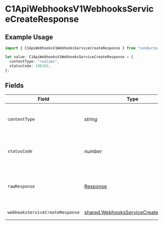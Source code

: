 # C1ApiWebhooksV1WebhooksServiceCreateResponse

## Example Usage

```typescript
import { C1ApiWebhooksV1WebhooksServiceCreateResponse } from "conductorone-sdk-typescript/sdk/models/operations";

let value: C1ApiWebhooksV1WebhooksServiceCreateResponse = {
  contentType: "<value>",
  statusCode: 186182,
};
```

## Fields

| Field                                                                                               | Type                                                                                                | Required                                                                                            | Description                                                                                         |
| --------------------------------------------------------------------------------------------------- | --------------------------------------------------------------------------------------------------- | --------------------------------------------------------------------------------------------------- | --------------------------------------------------------------------------------------------------- |
| `contentType`                                                                                       | *string*                                                                                            | :heavy_check_mark:                                                                                  | HTTP response content type for this operation                                                       |
| `statusCode`                                                                                        | *number*                                                                                            | :heavy_check_mark:                                                                                  | HTTP response status code for this operation                                                        |
| `rawResponse`                                                                                       | [Response](https://developer.mozilla.org/en-US/docs/Web/API/Response)                               | :heavy_check_mark:                                                                                  | Raw HTTP response; suitable for custom response parsing                                             |
| `webhooksServiceCreateResponse`                                                                     | [shared.WebhooksServiceCreateResponse](../../../sdk/models/shared/webhooksservicecreateresponse.md) | :heavy_minus_sign:                                                                                  | Successful response                                                                                 |
